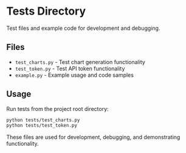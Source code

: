 # Tests Directory

Test files and example code for development and debugging.

## Files

- `test_charts.py` - Test chart generation functionality
- `test_token.py` - Test API token functionality  
- `example.py` - Example usage and code samples

## Usage

Run tests from the project root directory:
```bash
python tests/test_charts.py
python tests/test_token.py
```

These files are used for development, debugging, and demonstrating functionality.